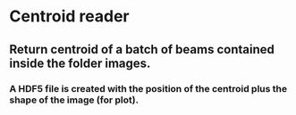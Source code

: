 # Centroid reader
## Return centroid of a batch of beams contained inside the folder images.
### A HDF5 file is created with the position of the centroid plus the shape of the image (for plot).
